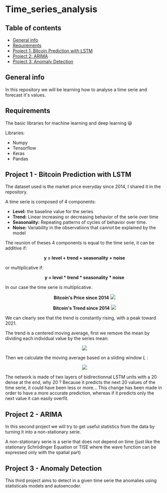 # Time_series_analysis

## Table of contents
* [General info](#general-info)
* [Requirements](#requirements)
* [Project 1: Bitcoin Prediction with LSTM](#project-1---Bitcoin-Prediction-with-LSTM)
* [Project 2: ARIMA](#Project-2---ARIMA)
* [Project 3: Anomaly Detection](#Project-3---Anomaly-Detection)

## General info
In this repository we will be learning how to analyse a time serie and forecast it's values.

## Requirements

The basic libraries for machine learning and deep learning 😃

Libraries:
* Numpy
* Tensorflow
* Keras
* Pandas

## Project 1 - Bitcoin Prediction with LSTM

The dataset used is the market price everyday since 2014, I shared it in the repository.

A time serie is composed of 4 components:
* <b>Level:</b> the baseline value for the series
* <b>Trend:</b> Linear increasing or decreasing behavior of the serie over time
* <b>Seasonality:</b> Repeating patterns of cycles of behavior over time.
* <b>Noise:</b> Variability in the observations that cannot be explained by the model

The reunion of theses 4 components is equal to the time serie, it can be additive if:

<p align="center"> <b>y = level + trend + seasonality + noise</b> </p>

or multiplicative if:

<p align="center"> <b>y = level * trend * seasonality * noise</b> </p>

In our case the time serie is multiplicative.

<p align="center"> <b>Bitcoin's Price since 2014</b>
<img src="https://user-images.githubusercontent.com/65224852/137589114-bf28c5be-3210-4ebe-b76a-25a5d44fc34f.png">
</p>

<p align="center"> <b>Bitcoin's Trend since 2014</b>
<img src="https://user-images.githubusercontent.com/65224852/137589120-86e8e6bb-d8b7-486c-91cb-9fe7d2cc132a.png">
</p>

We can clearly see that the trend is constantly rising, with a peak toward 2021.

The trend is a centered moving average, first we remove the mean by dividing each individual value by the series mean:

<p align="center">
<img src="https://user-images.githubusercontent.com/65224852/137590297-3f2141d4-e763-4cf6-b3d2-43e1639dd7b3.PNG">
</p>

Then we calculate the moving average based on a sliding window *L* :

<p align="center">
<img src="https://user-images.githubusercontent.com/65224852/137590562-a3c91a8c-3654-499a-b1d5-18b62245142f.PNG">
</p>

The network is made of two layers of bidirectionnal LSTM units with a 20 dense at the end, why 20 ? Because it predicts the next 20 values of the time serie, it could have been less or more...
This change has been made in order to have a more accurate prediction, whereas if it predicts only the next value it can easily overfit.

## Project 2 - ARIMA

In this second project we will try to get useful statistics from the data by turning it into a non-stationary serie.

A non-stationary serie is a serie that does not depend on time (just like the stationary Schrödinger Equation or TISE where the wave function can be expressed only with the spatial part)

## Project 3 - Anomaly Detection

This third project aims to detect in a given time serie the anomalies using statisticals models and autoencoder.
